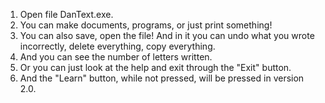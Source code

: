 1. Open file DanText.exe.
2. You can make documents, programs, or just print something!
3. You can also save, open the file! And in it you can undo what you wrote incorrectly, delete everything, copy everything.
4. And you can see the number of letters written.
5. Or you can just look at the help and exit through the "Exit" button.
6. And the "Learn" button, while not pressed, will be pressed in version 2.0.
